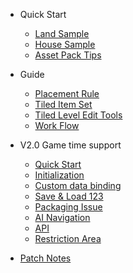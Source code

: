 * Quick Start

  * [Land Sample](./QuickStart/LandSample)
  * [House Sample](./QuickStart/HouseSample)
  * [Asset Pack Tips](./QuickStart/AssetPackTips)

* Guide  

  * [Placement Rule](./Guide/PlacementRule)
  * [Tiled Item Set](./Guide/TiledItemSet)
  * [Tiled Level Edit Tools](./Guide/TiledLevelEditTools)
  * [Work Flow](./Guide/WorkFlow)
  <!-- * [Use Templates](./Guide/UseTemplates) -->

* V2.0 Game time support
  * [Quick Start](./GameTime/QuickStart)
  * [Initialization](./GameTime/Initialization)
  * [Custom data binding](./GameTime/CustomData)
  * [Save & Load 123](./GameTime/SaveLoad)
  * [Packaging Issue](./GameTime/Packaging)
  * [AI Navigation](./GameTime/RuntimeAINavigation)
  * [API](./GameTime/API)
  * [Restriction Area](./GameTime/RestrictionArea)
  <!-- * [Using with C++](./GameTime/C++) -->

* [Patch Notes](./PatchNotes)

